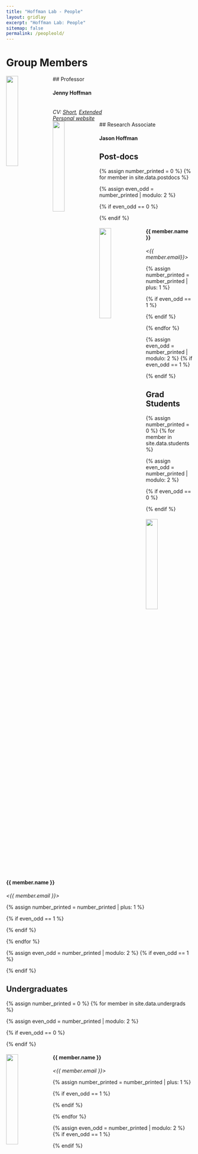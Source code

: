 ```yaml
---
title: "Hoffman Lab - People"
layout: gridlay
excerpt: "Hoffman Lab: People"
sitemap: false
permalink: /peopleold/
---
```


# Group Members

<div class="row">

<div class="col-sm-6 clearfix">
## Professor 
  <img src="{{ site.url }}{{ site.baseurl }}/images/people/JennyHoffman_large.jpg" class="img-responsive" width="25%" style="float: left" />
  <h4>Jenny Hoffman</h4>
  <i><jhoffman@physics.harvard.edu><br>CV: <a href="http://users.physics.harvard.edu/~jhoffman/HoffmanCVshort.pdf">Short</a>, <a href="http://users.physics.harvard.edu/~jhoffman/HoffmanCVlong.pdf">Extended</a><br><a href="http://users.physics.harvard.edu/~jhoffman/HoffmanCVshort.pdf">Personal website</a></i>
</div>

<div class="col-sm-6 clearfix">
## Research Associate
  <img src="{{ site.url }}{{ site.baseurl }}/images/people/Jason.jpg" class="img-responsive" width="25%" style="float: left" />
  <h4>Jason Hoffman</h4>
  <i><jasonhoffman@fas.harvard.edu></i>
</div>
</div>

## Post-docs

{% assign number_printed = 0 %}
{% for member in site.data.postdocs %}

{% assign even_odd = number_printed | modulo: 2 %}

{% if even_odd == 0 %}
<div class="row">
{% endif %}

<div class="col-sm-6 clearfix">
  <img src="{{ site.url }}{{ site.baseurl }}/images/people/{{ member.photo }}" class="img-responsive" width="25%" style="float: left" />
  <h4>{{ member.name }}</h4>
  <i><{{ member.email}}></i>
</div>

{% assign number_printed = number_printed | plus: 1 %}

{% if even_odd == 1 %}
</div>
{% endif %}

{% endfor %}

{% assign even_odd = number_printed | modulo: 2 %}
{% if even_odd == 1 %}
</div>
{% endif %}




## Grad Students 
{% assign number_printed = 0 %}
{% for member in site.data.students %}

{% assign even_odd = number_printed | modulo: 2 %}

{% if even_odd == 0 %}
<div class="row">
{% endif %}

<div class="col-sm-6 clearfix">
  <img src="{{ site.url }}{{ site.baseurl }}/images/people/{{ member.photo }}" class="img-responsive" width="25%" style="float: left" />
  <h4>{{ member.name }}</h4>
  <i><{{ member.email }}></i>
</div>

{% assign number_printed = number_printed | plus: 1 %}

{% if even_odd == 1 %}
</div>
{% endif %}

{% endfor %}

{% assign even_odd = number_printed | modulo: 2 %}
{% if even_odd == 1 %}
</div>
{% endif %}

## Undergraduates
{% assign number_printed = 0 %}
{% for member in site.data.undergrads %}

{% assign even_odd = number_printed | modulo: 2 %}

{% if even_odd == 0 %}
<div class="row">
{% endif %}

<div class="col-sm-6 clearfix">
  <img src="{{ site.url }}{{ site.baseurl }}/images/people/{{ member.photo }}" class="img-responsive" width="25%" style="float: left" />
  <h4>{{ member.name }}</h4>
  <i><{{ member.email }}></i>
</div>

{% assign number_printed = number_printed | plus: 1 %}

{% if even_odd == 1 %}
</div>
{% endif %}

{% endfor %}

{% assign even_odd = number_printed | modulo: 2 %}
{% if even_odd == 1 %}
</div>
{% endif %}
